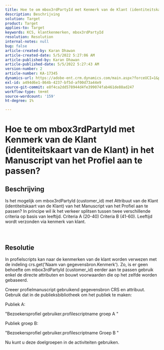 ```yaml
---
title: Hoe te om mbox3rdPartyId met Kenmerk van de Klant (identiteitskaart van de Klant) in het Manuscript van het Profiel aan te passen?
description: Beschrijving
solution: Target
product: Target
applies-to: Target
keywords: KCS, klantkenmerken, mbox3rdPartyId
resolution: Resolution
internal-notes: null
bug: false
article-created-by: Karan Dhawan
article-created-date: 5/5/2022 5:27:06 AM
article-published-by: Karan Dhawan
article-published-date: 5/5/2022 5:27:43 AM
version-number: 2
article-number: KA-17345
dynamics-url: https://adobe-ent.crm.dynamics.com/main.aspx?forceUCI=1&pagetype=entityrecord&etn=knowledgearticle&id=107c89fd-33cc-ec11-a7b5-6045bd00db25
exl-id: a494d6e1-864b-4237-bf5d-af00d73a44e9
source-git-commit: e8f4ca2dd578944d4fe399074fab461de88ad247
workflow-type: tm+mt
source-wordcount: '159'
ht-degree: 1%

---
```


# Hoe te om mbox3rdPartyId met Kenmerk van de Klant (identiteitskaart van de Klant) in het Manuscript van het Profiel aan te passen?

## Beschrijving

Is het mogelijk om mbox3rdPartyId (customer_id) met Attribuut van de Klant (identiteitskaart van de Klant) van het Manuscript van het Profiel aan te passen? In principe wil ik het verkeer splitsen tussen twee verschillende criteria op basis van leeftijd. Criteria A (20-40) Criteria B (41-60). Leeftijd wordt verzonden via kenmerk van klant.<br><br><br>

## Resolutie


In profielscripts kan naar de kenmerken van de klant worden verwezen met de indeling crs.get(&#39;Naam van gegevensbron.Kenmerk&#39;). Zo, is er geen behoefte om mbox3rdPartyId (customer_id) eerder aan te passen gebruik enkel de directe attributen en bouwt voorwaarden die op het zelfde worden gebaseerd.

Creeer profielmanuscript gebruikend gegevensbron CRS en attribuut. Gebruik dat in de publieksbibliotheek om het publiek te maken:

Publiek A:

&quot;Bezoekersprofiel gebruiker.profilescriptname groep A &quot;

Publiek groep B:

&quot;Bezoekersprofiel gebruiker.profilescriptname Groep B &quot;

Nu kunt u deze doelgroepen in de activiteiten gebruiken.
